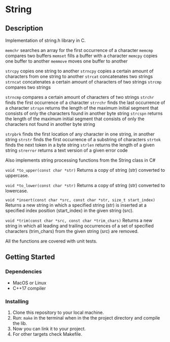 # String

## Description

Implementation of string.h library in C.

`memchr` searches an array for the first occurrence of a character
`memcmp` compares two buffers
`memset` fills a buffer with a character
`memcpy` copies one buffer to another
`memmove` moves one buffer to another

`strcpy` copies one string to another
`strncpy` copies a certain amount of characters from one string to another
`strcat` concatenates two strings
`strncat` concatenates a certain amount of characters of two strings
`strcmp` compares two strings

`strncmp` compares a certain amount of characters of two strings
`strchr` finds the first occurrence of a character
`strrchr` finds the last occurrence of a character
`strspn` returns the length of the maximum initial segment that consists
of only the characters found in another byte string
`strcspn` returns the length of the maximum initial segment that consists
of only the characters not found in another byte string

`strpbrk` finds the first location of any character in one string, in another string
`strstr` finds the first occurrence of a substring of characters
`strtok` finds the next token in a byte string
`strlen` returns the length of a given string
`strerror` returns a text version of a given error code

Also implements string processing functions from the String class in C#

`void *to_upper(const char *str)`
Returns a copy of string (str) converted to uppercase. 

`void *to_lower(const char *str)` Returns a copy of string (str) converted to lowercase. 

`void *insert(const char *src, const char *str, size_t start_index)`
Returns a new string in which a specified string (str) is inserted at a specified index position (start_index) in the given string (src). 

`void *trim(const char *src, const char *trim_chars)`
Returns a new string in which all leading and trailing occurrences of a set of specified characters (trim_chars) from the given string (src) are removed.


All the functions are covered with unit tests.

## Getting Started

### Dependencies

- MacOS or Linux
- C++17 compiler

### Installing

1. Clone this repository to your local machine.
2. Run: `make` in the terminal when in the the project directory and compile the lib.
3. Now you can link it to your project.
4. For other targets check Makefile.
